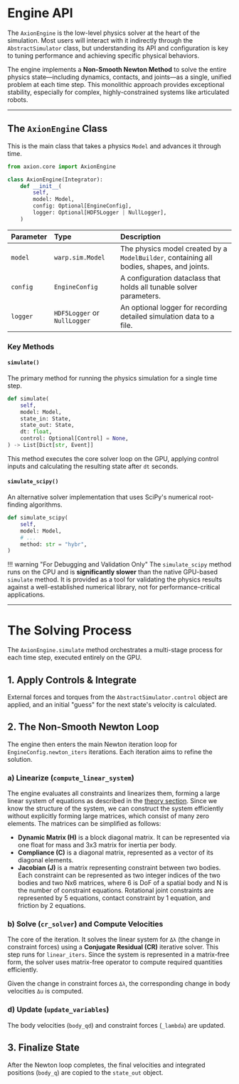 # Engine API

The `AxionEngine` is the low-level physics solver at the heart of the simulation. Most users will interact with it indirectly through the `AbstractSimulator` class, but understanding its API and configuration is key to tuning performance and achieving specific physical behaviors.

The engine implements a **Non-Smooth Newton Method** to solve the entire physics state—including dynamics, contacts, and joints—as a single, unified problem at each time step. This monolithic approach provides exceptional stability, especially for complex, highly-constrained systems like articulated robots.

---

## The `AxionEngine` Class

This is the main class that takes a physics `Model` and advances it through time.

```python
from axion.core import AxionEngine

class AxionEngine(Integrator):
    def __init__(
        self,
        model: Model,
        config: Optional[EngineConfig],
        logger: Optional[HDF5Logger | NullLogger],
    )
```

| Parameter | Type | Description |
| :--- | :--- | :--- |
| `model` | `warp.sim.Model` | The physics model created by a `ModelBuilder`, containing all bodies, shapes, and joints. |
| `config` | `EngineConfig` | A configuration dataclass that holds all tunable solver parameters. |
| `logger` | `HDF5Logger` or `NullLogger` | An optional logger for recording detailed simulation data to a file. |

### Key Methods

#### `simulate()`

The primary method for running the physics simulation for a single time step.

```python
def simulate(
    self,
    model: Model,
    state_in: State,
    state_out: State, 
    dt: float,
    control: Optional[Control] = None,
) -> List[Dict[str, Event]]
```

This method executes the core solver loop on the GPU, applying control inputs and calculating the resulting state after `dt` seconds.

#### `simulate_scipy()`

An alternative solver implementation that uses SciPy's numerical root-finding algorithms.

```python
def simulate_scipy(
    self, 
    model: Model, 
    # ...
    method: str = "hybr",
)
```

!!! warning "For Debugging and Validation Only"
    The `simulate_scipy` method runs on the CPU and is **significantly slower** than the native GPU-based `simulate` method. It is provided as a tool for validating the physics results against a well-established numerical library, not for performance-critical applications.

---

# The Solving Process

The `AxionEngine.simulate` method orchestrates a multi-stage process for each time step, executed entirely on the GPU.

## 1. Apply Controls & Integrate
External forces and torques from the `AbstractSimulator.control` object are applied, and an initial "guess" for the next state's velocity is calculated.

## 2. The Non-Smooth Newton Loop
The engine then enters the main Newton iteration loop for `EngineConfig.newton_iters` iterations. Each iteration aims to refine the solution.

### a) Linearize (`compute_linear_system`)
The engine evaluates all constraints and linearizes them, forming a large linear system of equations as described in the [theory section](../theory/linear-system.md). Since we know the structure of the system, we can construct the system efficiently without explicitly forming large matrices, which consist of many zero elements. The matrices can be simplified as follows:

- **Dynamic Matrix (H)** is a block diagonal matrix. It can be represented via one float for mass and 3x3 matrix for inertia per body.
- **Compliance (C)** is a diagonal matrix, represented as a vector of its diagonal elements.
- **Jacobian (J)** is a matrix representing constraint between two bodies. Each constraint can be represented as two integer indices of the two bodies and two Nx6 matrices, where 6 is DoF of a spatial body and N is the number of constraint equations. Rotational joint constraints are represented by 5 equations, contact constraint by 1 equation, and friction by 2 equations.

### b) Solve (`cr_solver`) and Compute Velocities
The core of the iteration. It solves the linear system for `Δλ` (the change in constraint forces) using a **Conjugate Residual (CR)** iterative solver. This step runs for `linear_iters`. Since the system is represented in a matrix-free form, the solver uses matrix-free operator to compute required quantities efficiently. 

Given the change in constraint forces `Δλ`, the corresponding change in body velocities `Δu` is computed.

### d) Update (`update_variables`)
The body velocities (`body_qd`) and constraint forces (`_lambda`) are updated.

## 3. Finalize State
After the Newton loop completes, the final velocities and integrated positions (`body_q`) are copied to the `state_out` object.
